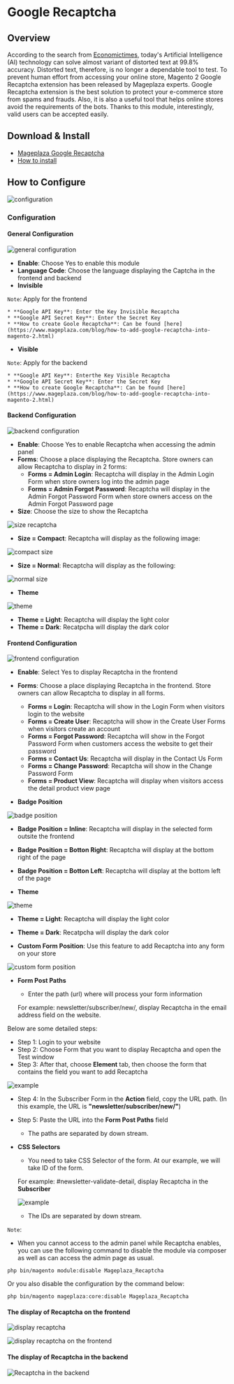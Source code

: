# Google Recaptcha

## Overview

According to the search from [Economictimes](https://tech.economictimes.indiatimes.com/news/internet/google-is-bringing-its-recaptcha-service-to-android-devices/59098427), today's Artificial Intelligence (AI) technology can solve almost variant of distorted text at 99.8% accuracy. Distorted text, therefore, is no longer a dependable tool to test. To prevent human effort from accessing your online store, Magento 2 Google Recaptcha extension has been released by Mageplaza experts.
Google Recaptcha extension is the best solution to protect your e-commerce store from spams and frauds. Also, it is also a useful tool that helps online stores avoid the requirements of the bots. Thanks to this module, interestingly, valid users can be accepted easily.

## Download & Install
- [Mageplaza Google Recaptcha]()
- [How to install](https://www.mageplaza.com/install-magento-2-extension/)

## How to Configure

![configuration](https://i.imgur.com/EbqoGrS.png)

### Configuration
#### General Configuration

![general configuration](https://i.imgur.com/a5kd3XU.png)

* **Enable**: Choose Yes to enable this module
* **Language Code**: Choose the language displaying the Captcha in the frontend and backend
* **Invisible**

`Note`: Apply for the frontend

    * **Google API Key**: Enter the Key Invisible Recaptcha
    * **Google API Secret Key**: Enter the Secret Key
    * **How to create Goole Recaptcha**: Can be found [here](https://www.mageplaza.com/blog/how-to-add-google-recaptcha-into-magento-2.html)

* **Visible**

`Note`: Apply for the backend

    * **Google API Key**: Enterthe Key Visible Recaptcha
    * **Google API Secret Key**: Enter the Secret Key
    * **How to create Google Recaptcha**: Can be found [here](https://www.mageplaza.com/blog/how-to-add-google-recaptcha-into-magento-2.html)
    
#### Backend Configuration

![backend configuration](https://i.imgur.com/U9jFJNu.png)

* **Enable**: Choose Yes to enable Recaptcha when accessing the admin panel
* **Forms**: Choose a place displaying the Recaptcha. Store owners can allow Recaptcha to display in 2 forms:
    * **Forms = Admin Login**: Recaptcha will display in the Admin Login Form when store owners log into the admin page
    * **Forms = Admin Forgot Password**: Recaptcha will display in the Admin Forgot Password Form when store owners access on the Admin Forgot Password page
* **Size**: Choose the size to show the Recaptcha

![size recaptcha](https://i.imgur.com/nOO4UV2.png)

   * **Size = Compact**: Recaptcha will display as the following image:
   
![compact size](https://i.imgur.com/lzx6dDc.png)

   * **Size = Normal**: Recaptcha will display as the following:
   
   ![normal size](https://i.imgur.com/XNH5sPO.png)
  
* **Theme**
   
![theme](https://i.imgur.com/I0bKSvx.png)

   * **Theme = Light**: Recaptcha will display the light color
   * **Theme = Dark**: Recatpcha will display the dark color
   
#### Frontend Configuration

![frontend configuration](https://i.imgur.com/qZ9u4RV.png)

* **Enable**: Select Yes to display Recaptcha in the frontend
* **Forms**: Choose a place displaying Recaptcha in the frontend. Store owners can allow Recaptcha to display in all forms.
    * **Forms = Login**: Recaptcha will show in the Login Form when visitors login to the website
    * **Forms = Create User**: Recaptcha will show in the Create User Forms when visitors create an account
    * **Forms = Forgot Password**: Recaptcha will show in the Forgot Password Form when customers access the website to get their password
    * **Forms = Contact Us**: Recaptcha will display in the Contact Us Form
    * **Forms = Change Password**: Recaptcha will show in the Change Password Form
    * **Forms = Product View**: Recaptcha will display when visitors access the detail product view page

* **Badge Position**

![badge position](https://i.imgur.com/7hpEcL1.png)

   * **Badge Position = Inline**: Recaptcha will display in the selected form outsite the frontend
   * **Badge Position = Botton Right**: Recaptcha will display at the bottom right of the page
   * **Badge Position = Botton Left**: Recaptcha will display at the bottom left of the page
   
* **Theme**

![theme](https://i.imgur.com/8oMvOLG.png)

   * **Theme = Light**: Recaptcha will display the light color
   * **Theme = Dark**: Recatpcha will display the dark color

* **Custom Form Position**: Use this feature to add Recaptcha into any form on your store

![custom form  position](https://i.imgur.com/c6OocPh.png)

* **Form Post Paths**
    * Enter the path (url) where will process your form information 
      
     For example: newsletter/subscriber/new/, display Recaptcha in the email address field on the website.

Below are some detailed steps:

- Step 1: Login to your website
- Step 2: Choose Form that you want to display Recaptcha and open the Test window
- Step 3: After that, choose **Element** tab, then choose the form that contains the field you want to add Recaptcha

![example](https://i.imgur.com/SLQ7BZp.png)

- Step 4: In the Subscriber Form in the **Action** field, copy the URL path. (In this example, the URL is **"newsletter/subscriber/new/"**)
- Step 5: Paste the URL into the **Form Post Paths** field

    * The paths are separated by down stream.
* **CSS Selectors**
    * You need to take CSS Selector of the form. At our example, we will take ID of the form.
    
    For example: #newsletter-validate-detail, display Recaptcha in the **Subscriber**
    
   ![example](https://i.imgur.com/91U0SoK.png)
    
    * The IDs are separated by down stream.
    
`Note`:

* When you cannot access to the admin panel while Recaptcha enables, you can use the following command to disable the module via composer as well as can access the admin page as usual.

`php bin/magento module:disable Mageplaza_Recaptcha`

Or you also disable the configuration by the command below:

`php bin/magento mageplaza:core:disable Mageplaza_Recaptcha`

#### The display of Recaptcha on the frontend

![display recaptcha](https://i.imgur.com/g0nyT6s.png)

![display recaptcha on the frontend](https://i.imgur.com/9TnOxom.png)


#### The display of Recaptcha in the backend


![Recaptcha in the backend](https://i.imgur.com/rQRCtCF.png)





















